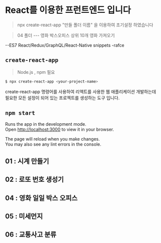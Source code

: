 # React를 이용한 프런트엔드 입니다

> npx create-react-app "만들 폴더 이름" 을 이용하여 초기설정 하였습니다 

> 04 폴더 --- 영화 박스오피스 상위 10개 영화 가져오기

--ES7 React/Redux/GraphQL/React-Native snippets
-rafce

## `create-react-app`
> Node.js , npm 필요
```bash
$ npx create-react-app <your-project-name>
```
create-react-app 명령어를 사용하여 리액트를 사용한 웹 애플리케이션 개발하는데
필요한 모든 설정이 되어 있는 프로젝트를 생성하는 도구 입니다.

## `npm start`

Runs the app in the development mode.\
Open [http://localhost:3000](http://localhost:3000) to view it in your browser.

The page will reload when you make changes.\
You may also see any lint errors in the console.

>>
## 01 : 시계 만들기
## 02 : 로또 번호 생성기
## 04 : 영화 일일 박스 오피스
## 05 : 미세먼지
## 06 : 교통사고 분류

